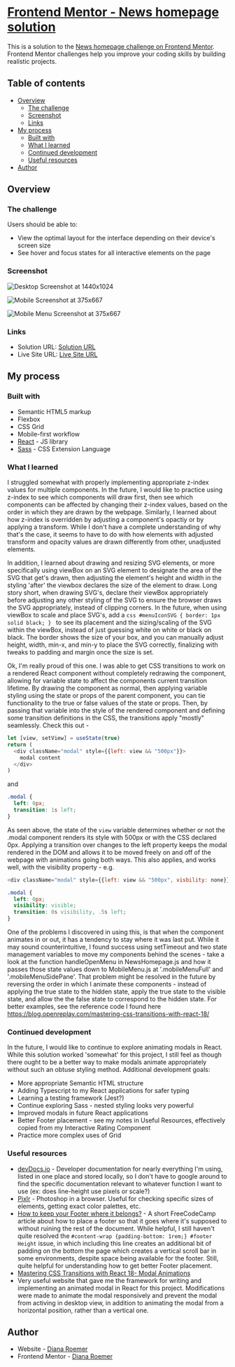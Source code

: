 # [Frontend Mentor - News homepage solution](https://dianaroemer.github.io/news-homepage/)

This is a solution to the [News homepage challenge on Frontend Mentor](https://www.frontendmentor.io/challenges/news-homepage-H6SWTa1MFl). Frontend Mentor challenges help you improve your coding skills by building realistic projects. 

## Table of contents

- [Overview](#overview)
  - [The challenge](#the-challenge)
  - [Screenshot](#screenshot)
  - [Links](#links)
- [My process](#my-process)
  - [Built with](#built-with)
  - [What I learned](#what-i-learned)
  - [Continued development](#continued-development)
  - [Useful resources](#useful-resources)
- [Author](#author)


## Overview

### The challenge

Users should be able to:

- View the optimal layout for the interface depending on their device's screen size
- See hover and focus states for all interactive elements on the page

### Screenshot

![Desktop Screenshot at 1440x1024](https://raw.githubusercontent.com/dianaroemer/news-homepage/main/src/screenshots/screen-desktop.png)

![Mobile Screenshot at 375x667](https://raw.githubusercontent.com/dianaroemer/news-homepage/main/src/screenshots/screen-mobile.png)

![Mobile Menu Screenshot at 375x667](https://raw.githubusercontent.com/dianaroemer/news-homepage/main/src/screenshots/screen-mobile-menu.png)


### Links

- Solution URL: [Solution URL](https://github.com/dianaroemer/news-homepage)
- Live Site URL: [Live Site URL](https://dianaroemer.github.io/news-homepage/)

## My process

### Built with

- Semantic HTML5 markup
- Flexbox
- CSS Grid
- Mobile-first workflow
- [React](https://reactjs.org/) - JS library
- [Sass](https://sass-lang.com//) - CSS Extension Language


### What I learned

I struggled somewhat with properly implementing appropriate z-index values for multiple components. In the future, I would like to practice using z-index to see which components will draw first, then see which components can be affected by changing their z-index values, based on the order in which they are drawn by the webpage. Similarly, I learned about how z-index is overridden by adjusting a component's opactiy or by applying a transform. While I don't have a complete understanding of why that's the case, it seems to have to do with how elements with adjusted transform and opacity values are drawn differently from other, unadjusted elements. 

In addition, I learned about drawing and resizing SVG elements, or more specifically using viewBox on an SVG element to designate the area of the SVG that get's drawn, then adjusting the element's height and width in the styling 'after' the viewbox declares the size of the element to draw. Long story short, when drawing SVG's, declare their viewBox appropriately before adjusting any other styling of the SVG to ensure the browser draws the SVG appropriately, instead of clipping corners. 
    In the future, when using viewBox to scale and place SVG's, add a 
    ```css
    #menuIconSVG {
      border: 1px solid black;
    }
    ```
    to see its placement and the sizing/scaling of the SVG within the viewBox, instead of just guessing white on white or black on black. The border shows the size of your box, and you can manually adjust height, width, min-x, and min-y to place the SVG correctly, finalizing with tweaks to padding and margin once the size is set.

Ok, I'm really proud of this one. I was able to get CSS transitions to work on a rendered React component without completely redrawing the component, allowing for variable state to affect the components current transition lifetime. By drawing the component as normal, then applying variable styling using the state or props of the parent component, you can tie functionality to the true or false values of the state or props. Then, by passing that variable into the style of the rendered component and defining some transition definitions in the CSS, the transitions apply "mostly" seamlessly. Check this out - 

```js
let [view, setView] = useState(true)
return (
  <div className="modal" style={{left: view && "500px"}}>
    modal content
  </div>
)
```
and
```css
.modal {
  left: 0px;
  transition: 1s left;
}
```

As seen above, the state of the `view` variable determines whether or not the .modal component renders its style with 500px or with the CSS declared 0px. Applying a transition over changes to the left property keeps the modal rendered in the DOM and allows it to be moved freely on and off of the webpage with animations going both ways. This also applies, and works well, with the visibility property - e.g.
```js
<div className="modal" style={{left: view && "500px", visbility: none}}>
```
```css
.modal {
  left: 0px;
  visibility: visible;
  transition: 0s visibility, .5s left;
}
```

One of the problems I discovered in using this, is that when the component animates in or out, it has a tendency to stay where it was last put. While it may sound counterintuitive, I found success using setTimeout and two state management variables to move my components behind the scenes - take a look at the function handleOpenMenu in NewsHomepage.js and how it passes those state values down to MobileMenu.js at '.mobileMenuFull' and '.mobileMenuSidePane'. That problem might be resolved in the future by reversing the order in which I animate these components - instead of applying the true state to the hidden state, apply the true state to the visible state, and allow the the false state to correspond to the hidden state. For better examples, see the reference code I found here
https://blog.openreplay.com/mastering-css-transitions-with-react-18/



### Continued development

In the future, I would like to continue to explore animating modals in React. While this solution worked 'somewhat' for this project, I still feel as though there ought to be a better way to make modals animate appropriately without such an obtuse styling method. 
Additional development goals: 
 - More appropriate Semantic HTML structure
 - Adding Typescript to my React applications for safer typing
 - Learning a testing framework (Jest?)
 - Continue exploring Sass - nested styling looks very powerful
 - Improved modals in future React applications
 - Better Footer placement - see my notes in Useful Resources, effectively copied from my Interactive Rating Component
 - Practice more complex uses of Grid 

### Useful resources

- [devDocs.io](https://devdocs.io/) - Developer documentation for nearly everything I'm using, listed in one place and stored locally, so I don't have to google around to find the specific documentation relevant to whatever function I want to use (ex: does line-height use pixels or scale?)
- [Pixlr](https://pixlr.com/) - Photoshop in a browser. Useful for checking specific sizes of elements, getting exact color palettes, etc.
- [How to keep your Footer where it belongs?](https://www.freecodecamp.org/news/how-to-keep-your-footer-where-it-belongs-59c6aa05c59c/) - A short FreeCodeCamp article about how to place a footer so that it goes where it's supposed to without ruining the rest of the document. While helpful, I still haven't quite resolved the `#content-wrap {padding-bottom: 1rem;} #footer Height` issue, in which including this line creates an additional bit of padding on the bottom the page which creates a vertical scroll bar in some environments, despite space being available for the footer. Still, quite helpful for understanding how to get better Footer placement.
 - [Mastering CSS Transitions with React 18- Modal Animations](https://blog.openreplay.com/mastering-css-transitions-with-react-18/)
  - Very useful website that gave me the framework for writing and implementing an animated modal in React for this project. Modifications were made to animate the modal responsively and prevent the modal from activing in desktop view, in addition to animating the modal from a horizontal position, rather than a vertical one. 


## Author

- Website - [Diana Roemer](https://github.com/dianaroemer)
- Frontend Mentor - [Diana Roemer](https://www.frontendmentor.io/profile/dominicroemer)

